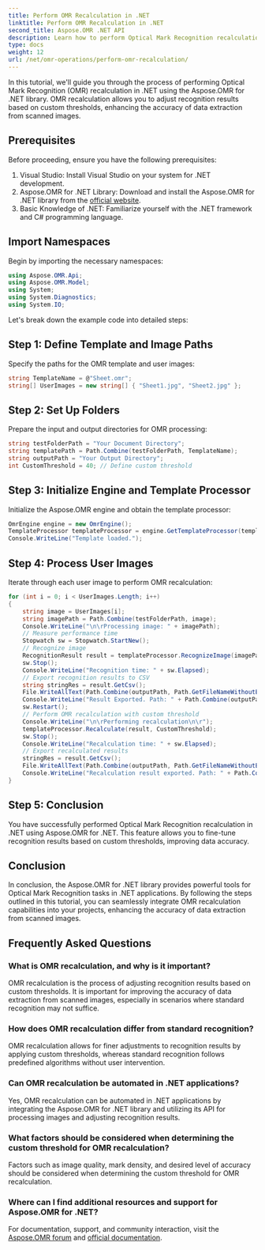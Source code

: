 ```yaml
---
title: Perform OMR Recalculation in .NET
linktitle: Perform OMR Recalculation in .NET
second_title: Aspose.OMR .NET API
description: Learn how to perform Optical Mark Recognition recalculation in .NET using Aspose.OMR for .NET. Enhance data accuracy from scanned images!
type: docs
weight: 12
url: /net/omr-operations/perform-omr-recalculation/
---
```

In this tutorial, we'll guide you through the process of performing Optical Mark Recognition (OMR) recalculation in .NET using the Aspose.OMR for .NET library. OMR recalculation allows you to adjust recognition results based on custom thresholds, enhancing the accuracy of data extraction from scanned images.
## Prerequisites
Before proceeding, ensure you have the following prerequisites:
1. Visual Studio: Install Visual Studio on your system for .NET development.
2. Aspose.OMR for .NET Library: Download and install the Aspose.OMR for .NET library from the [official website](https://releases.aspose.com/omr/net/).
3. Basic Knowledge of .NET: Familiarize yourself with the .NET framework and C# programming language.
## Import Namespaces
Begin by importing the necessary namespaces:
```csharp
using Aspose.OMR.Api;
using Aspose.OMR.Model;
using System;
using System.Diagnostics;
using System.IO;
```
Let's break down the example code into detailed steps:
## Step 1: Define Template and Image Paths
Specify the paths for the OMR template and user images:
```csharp
string TemplateName = @"Sheet.omr";
string[] UserImages = new string[] { "Sheet1.jpg", "Sheet2.jpg" };
```
## Step 2: Set Up Folders
Prepare the input and output directories for OMR processing:
```csharp
string testFolderPath = "Your Document Directory";
string templatePath = Path.Combine(testFolderPath, TemplateName);
string outputPath = "Your Output Directory";
int CustomThreshold = 40; // Define custom threshold
```
## Step 3: Initialize Engine and Template Processor
Initialize the Aspose.OMR engine and obtain the template processor:
```csharp
OmrEngine engine = new OmrEngine();
TemplateProcessor templateProcessor = engine.GetTemplateProcessor(templatePath);
Console.WriteLine("Template loaded.");
```
## Step 4: Process User Images
Iterate through each user image to perform OMR recalculation:
```csharp
for (int i = 0; i < UserImages.Length; i++)
{
    string image = UserImages[i];
    string imagePath = Path.Combine(testFolderPath, image);
    Console.WriteLine("\n\rProcessing image: " + imagePath);
    // Measure performance time
    Stopwatch sw = Stopwatch.StartNew();
    // Recognize image
    RecognitionResult result = templateProcessor.RecognizeImage(imagePath);
    sw.Stop();
    Console.WriteLine("Recognition time: " + sw.Elapsed);
    // Export recognition results to CSV
    string stringRes = result.GetCsv();
    File.WriteAllText(Path.Combine(outputPath, Path.GetFileNameWithoutExtension(image) + ".csv"), stringRes);
    Console.WriteLine("Result Exported. Path: " + Path.Combine(outputPath, Path.GetFileNameWithoutExtension(image) + ".csv"));
    sw.Restart();
    // Perform OMR recalculation with custom threshold
    Console.WriteLine("\n\rPerforming recalculation\n\r");
    templateProcessor.Recalculate(result, CustomThreshold);
    sw.Stop();
    Console.WriteLine("Recalculation time: " + sw.Elapsed);
    // Export recalculated results
    stringRes = result.GetCsv();
    File.WriteAllText(Path.Combine(outputPath, Path.GetFileNameWithoutExtension(image) + "_Recalculated.csv"), stringRes);
    Console.WriteLine("Recalculation result exported. Path: " + Path.Combine(outputPath, Path.GetFileNameWithoutExtension(image) + "_Recalculated.csv"));
}
```
## Step 5: Conclusion
You have successfully performed Optical Mark Recognition recalculation in .NET using Aspose.OMR for .NET. This feature allows you to fine-tune recognition results based on custom thresholds, improving data accuracy.
## Conclusion
In conclusion, the Aspose.OMR for .NET library provides powerful tools for Optical Mark Recognition tasks in .NET applications. By following the steps outlined in this tutorial, you can seamlessly integrate OMR recalculation capabilities into your projects, enhancing the accuracy of data extraction from scanned images.
## Frequently Asked Questions
### What is OMR recalculation, and why is it important?
OMR recalculation is the process of adjusting recognition results based on custom thresholds. It is important for improving the accuracy of data extraction from scanned images, especially in scenarios where standard recognition may not suffice.
### How does OMR recalculation differ from standard recognition?
OMR recalculation allows for finer adjustments to recognition results by applying custom thresholds, whereas standard recognition follows predefined algorithms without user intervention.
### Can OMR recalculation be automated in .NET applications?
Yes, OMR recalculation can be automated in .NET applications by integrating the Aspose.OMR for .NET library and utilizing its API for processing images and adjusting recognition results.
### What factors should be considered when determining the custom threshold for OMR recalculation?
Factors such as image quality, mark density, and desired level of accuracy should be considered when determining the custom threshold for OMR recalculation.
### Where can I find additional resources and support for Aspose.OMR for .NET?
For documentation, support, and community interaction, visit the [Aspose.OMR forum](https://forum.aspose.com/c/omr/38) and [official documentation](https://reference.aspose.com/omr/net/).

